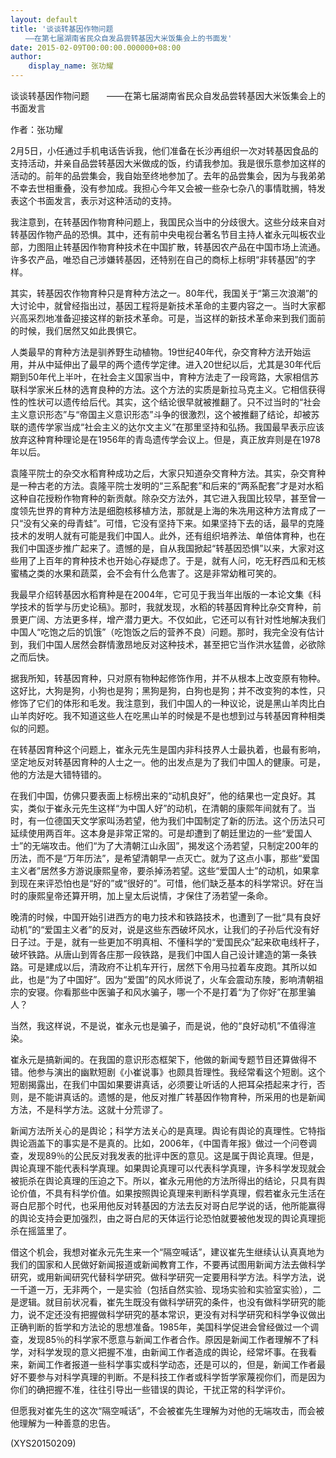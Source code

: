 ```yaml
---
layout: default
title: '谈谈转基因作物问题
　　——在第七届湖南省民众自发品尝转基因大米饭集会上的书面发'
date: 2015-02-09T00:00:00.000000+08:00
author:
    display_name: 张功耀
---
```


谈谈转基因作物问题　　——在第七届湖南省民众自发品尝转基因大米饭集会上的书面发言

作者：张功耀

2月5日，小任通过手机电话告诉我，他们准备在长沙再组织一次对转基因食品的支持活动，并亲自品尝转基因大米做成的饭，约请我参加。我是很乐意参加这样的活动的。前年的品尝集会，我自始至终地参加了。去年的品尝集会，因为与我弟弟不幸去世相重叠，没有参加成。我担心今年又会被一些杂七杂八的事情耽搁，特发表这个书面发言，表示对这种活动的支持。

我注意到，在转基因作物育种问题上，我国民众当中的分歧很大。这些分歧来自对转基因作物产品的恐惧。其中，还有前中央电视台著名节目主持人崔永元叫板农业部，力图阻止转基因作物育种技术在中国扩散，转基因农产品在中国市场上流通。许多农产品，唯恐自己涉嫌转基因，还特别在自己的商标上标明“非转基因”的字样。

其实，转基因农作物育种只是育种方法之一。80年代，我国关于“第三次浪潮”的大讨论中，就曾经指出过，基因工程将是新技术革命的主要内容之一。当时大家都兴高采烈地准备迎接这样的新技术革命。可是，当这样的新技术革命来到我们面前的时候，我们居然又如此畏惧它。

人类最早的育种方法是驯养野生动植物。19世纪40年代，杂交育种方法开始运用，并从中延伸出了最早的两个遗传学定律。进入20世纪以后，尤其是30年代后期到50年代上半叶，在社会主义国家当中，育种方法走了一段弯路，大家相信苏联科学家米丘林的选育良种的方法。这个方法的实质是新拉马克主义。它相信获得性的性状可以遗传给后代。其实，这个结论很早就被推翻了。只不过当时的“社会主义意识形态”与“帝国主义意识形态”斗争的很激烈，这个被推翻了结论，却被苏联的遗传学家当成“社会主义的达尔文主义”在那里坚持和弘扬。我国最早表示应该放弃这种育种理论是在1956年的青岛遗传学会议上。但是，真正放弃则是在1978年以后。

袁隆平院士的杂交水稻育种成功之后，大家只知道杂交育种方法。其实，杂交育种是一种古老的方法。袁隆平院士发明的“三系配套”和后来的“两系配套”才是对水稻这种自花授粉作物育种的新贡献。除杂交方法外，其它进入我国比较早，甚至曾一度领先世界的育种方法是细胞核移植方法，那就是上海的朱冼用这种方法育成了一只“没有父亲的母青蛙”。可惜，它没有坚持下来。如果坚持下去的话，最早的克隆技术的发明人就有可能是我们中国人。此外，还有组织培养法、单倍体育种，也在我们中国逐步推广起来了。遗憾的是，自从我国掀起“转基因恐惧”以来，大家对这些用了上百年的育种技术也开始心存疑虑了。于是，就有人问，吃无籽西瓜和无核蜜橘之类的水果和蔬菜，会不会有什么危害了。这是非常幼稚可笑的。

我最早介绍转基因水稻育种是在2004年，它可见于我当年出版的一本论文集《科学技术的哲学与历史论稿》。那时，我就发现，水稻的转基因育种比杂交育种，前景更广阔、方法更多样，增产潜力更大。不仅如此，它还可以有针对性地解决我们中国人“吃饱之后的饥饿”（吃饱饭之后的营养不良）问题。那时，我完全没有估计到，我们中国人居然会群情激昂地反对这种技术，甚至把它当作洪水猛兽，必欲除之而后快。

据我所知，转基因育种，只对原有物种起修饰作用，并不从根本上改变原有物种。这好比，大狗是狗，小狗也是狗；黑狗是狗，白狗也是狗；并不改变狗的本性，只修饰了它们的体形和毛发。我注意到，我们中国人的一种议论，说是黑山羊肉比白山羊肉好吃。我不知道这些人在吃黑山羊的时候是不是也想到过与转基因育种相类似的问题。

在转基因育种这个问题上，崔永元先生是国内非科技界人士最执着，也最有影响，坚定地反对转基因育种的人士之一。他的出发点是为了我们中国人的健康。可是，他的方法是大错特错的。

在我们中国，仿佛只要表面上标榜出来的“动机良好”，他的结果也一定良好。其实，类似于崔永元先生这样“为中国人好”的动机，在清朝的康熙年间就有了。当时，有一位德国天文学家叫汤若望，他为我们中国制定了新的历法。这个历法只可延续使用两百年。这本身是非常正常的。可是却遭到了朝廷里边的一些“爱国人士”的无端攻击。他们“为了大清朝江山永固”，揭发这个汤若望，只制定200年的历法，而不是“万年历法”，是希望清朝早一点灭亡。就为了这点小事，那些“爱国主义者”居然多方游说康熙皇帝，要杀掉汤若望。这些“爱国人士”的动机，如果拿到现在来评恐怕也是“好的”或“很好的”。可惜，他们缺乏基本的科学常识。好在当时的康熙皇帝还算开明，加上皇太后说情，才保住了汤若望一条命。

晚清的时候，中国开始引进西方的电力技术和铁路技术，也遭到了一批“具有良好动机”的“爱国主义者”的反对，说是这些东西破坏风水，让我们的子孙后代没有好日子过。于是，就有一些更加不明真相、不懂科学的“爱国民众”起来砍电线杆子，破坏铁路。从唐山到胥各庄那一段铁路，是我们中国人自己设计建造的第一条铁路。可是建成以后，清政府不让机车开行，居然下令用马拉着车皮跑。其所以如此，也是“为了中国好”。因为“爱国”的风水师说了，火车会震动东陵，影响清朝祖宗的安寝。你看那些中医骗子和风水骗子，哪一个不是打着“为了你好”在那里骗人？

当然，我这样说，不是说，崔永元也是骗子，而是说，他的“良好动机”不值得渲染。

崔永元是搞新闻的。在我国的意识形态框架下，他做的新闻专题节目还算做得不错。他参与演出的幽默短剧《小崔说事》也颇具哲理性。我经常看这个短剧。这个短剧揭露出，在我们中国如果要讲真话，必须要让听话的人把耳朵捂起来才行，否则，是不能讲真话的。遗憾的是，他反对推广转基因作物育种，所采用的也是新闻方法，不是科学方法。这就十分荒谬了。

新闻方法所关心的是舆论；科学方法关心的是真理。舆论有舆论的真理性。它特指舆论涵盖下的事实是不是真的。比如，2006年，《中国青年报》做过一个问卷调查，发现89％的公民反对我发表的批评中医的意见。这是属于舆论真理。但是，舆论真理不能代表科学真理。如果舆论真理可以代表科学真理，许多科学发现就会被扼杀在舆论真理的压迫之下。所以，崔永元用他的方法所得出的结论，只具有舆论价值，不具有科学价值。如果按照舆论真理来判断科学真理，假若崔永元生活在哥白尼那个时代，也采用他反对转基因的方法去反对哥白尼学说的话，他所能赢得的舆论支持会更加强烈，由之哥白尼的天体运行论恐怕就要被他发现的舆论真理扼杀在摇篮里了。

借这个机会，我想对崔永元先生来一个“隔空喊话”，建议崔先生继续认认真真地为我们的国家和人民做好新闻报道或新闻教育工作，不要再试图用新闻方法去做科学研究，或用新闻研究代替科学研究。做科学研究一定要用科学方法。科学方法，说一千道一万，无非两个，一是实验（包括自然实验、现场实验和实验室实验），二是逻辑。就目前状况看，崔先生既没有做科学研究的条件，也没有做科学研究的能力，说不定还没有把握做科学研究的基本常识，更没有对科学研究和科学争议做出正确判断的哲学和方法论的思想准备。1985年，美国科学促进会曾经做过一个调查，发现85％的科学家不愿意与新闻工作者合作。原因是新闻工作者理解不了科学，对科学发现的意义把握不准，由新闻工作者造成的舆论，经常坏事。在我看来，新闻工作者报道一些科学事实或科学动态，还是可以的，但是，新闻工作者最好不要参与对科学真理的判断。不是科技工作者或科学哲学家蔑视你们，而是因为你们的确把握不准，往往引导出一些错误的舆论，干扰正常的科学评价。

但愿我对崔先生的这次“隔空喊话”，不会被崔先生理解为对他的无端攻击，而会被他理解为一种善意的忠告。

(XYS20150209)

